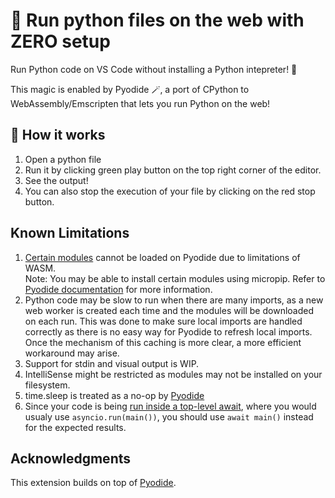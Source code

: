 # 🐍 Run python files on the web with ZERO setup

Run Python code on VS Code without installing a Python intepreter! 🤯 

This magic is enabled by Pyodide 🪄, a port of CPython to WebAssembly/Emscripten that lets you run Python on the web!

## 🚀 How it works

1. Open a python file
2. Run it by clicking green play button on the top right corner of the editor.
3. See the output!
4. You can also stop the execution of your file by clicking on the red stop button.

## Known Limitations
1. [Certain modules](https://pyodide.org/en/stable/usage/wasm-constraints.html) cannot be loaded on Pyodide due to limitations of WASM. <br/>
Note: You may be able to install certain modules using micropip. Refer to [Pyodide documentation](https://pyodide.org/en/stable/usage/loading-packages.html#micropip) for more information.
2. Python code may be slow to run when there are many imports, as a new web worker is created each time and the modules will be downloaded on each run. This was done to make sure local imports are handled correctly as there is no easy way for Pyodide to refresh local imports. Once the mechanism of this caching is more clear, a more efficient workaround may arise.
3. Support for stdin and visual output is WIP.
4. IntelliSense might be restricted as modules may not be installed on your filesystem.
5. time.sleep is treated as a no-op by [Pyodide](https://github.com/pyodide/pyodide/issues/97)
6. Since your code is being [run inside a top-level await](https://pyodide.org/en/stable/usage/api/js-api.html#pyodide.runPythonAsync), where you would usualy use `asyncio.run(main())`, you should use `await main()` instead for the expected results.  

## Acknowledgments
This extension builds on top of [Pyodide](https://pyodide.org/en/stable/development/core.html).
